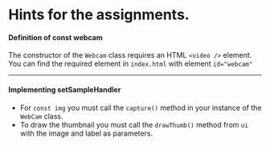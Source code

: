 # Hints for the assignments.

#### Definition of const webcam
The constructor of the ``Webcam`` class requires an HTML ``<video />`` element. 
You can find the required element in ``index.html`` with element ``id="webcam"``

---

#### Implementing setSampleHandler
* For ``const img`` you must call the ``capture()`` method in your instance of the ``WebCam`` class.
* To draw the thumbnail you must call the ``drawThumb()`` method from ``ui`` with the image and label as parameters.

